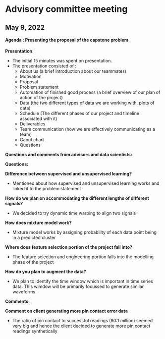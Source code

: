 # Advisory committee meeting
## May 9, 2022

#### Agenda : Presenting the proposal of the capstone problem

**Presentation:**

 - The initial 15 minutes was spent on presentation.
 - The presentation consisted of :
   - About us (a brief introduction about our teammates)
   - Motivation
   - Proposal
   - Problem statement
   - Automation of finished good process (a brief overview of our plan of action of the project)
   - Data (the two different types of data we are working with, plots of data)
   - Schedule (The different phases of our project and timeline associated with it)
   - Deliverables
   - Team communication (how we are effectively communicating as a team)
   - Gannt chart
   - Questions
    
**Questions and comments from advisors and data scientists:**

**Questions:**

**Difference between supervised and unsupervised learning?**
 -  Mentioned about how supervised and unsupervised learning works and linked it to the problem statement 
      
**How do we plan on accommodating the different lengths of different signals?**
 -  We decided to try dynamic time warping to align two signals
    
**How does mixture model work?**
 -  Mixture model works by assigning probability of each data point being in a predicted cluster
    
**Where does feature selection portion of the project fall into?**
 -  The feature selection and engineering portion falls into the modelling phase of the project
    
**How do you plan to augment the data?**
 -  We plan to identify the time window which is important in time series data. This wimdow will be primarily focussed to generate similar waveforms.
    
 **Comments:**
 
**Comment on client generating more pin contact error data**
 -  The ratio of pin contact to successful readings (80:1 million) seemed very big and hence the client decided to generate more pin contact readings synthetically
 
